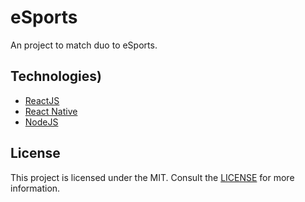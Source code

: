 # eSports
An project to match duo to eSports.

## Technologies)
- [ReactJS](https://reactjs.org/)
- [React Native](https://reactnative.dev/)
- [NodeJS](https://nodejs.org/)

## License
This project is licensed under the MIT. Consult the [LICENSE](LICENSE) for more information.
